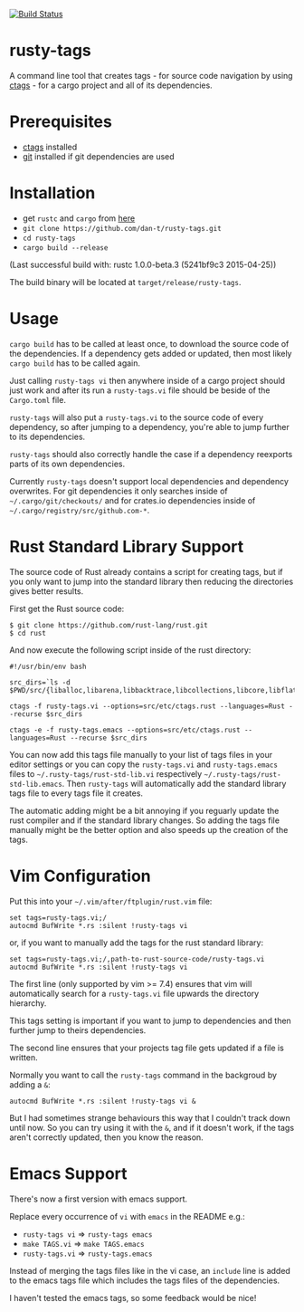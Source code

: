 [![Build Status](https://travis-ci.org/dan-t/rusty-tags.svg?branch=master)](https://travis-ci.org/dan-t/rusty-tags)

rusty-tags
==========

A command line tool that creates tags - for source code navigation by
using [ctags](<http://ctags.sourceforge.net>) - for a cargo project and all
of its dependencies.

Prerequisites
=============

* [ctags](<http://ctags.sourceforge.net>) installed
* [git](<http://git-scm.com/>) installed if git dependencies are used

Installation
============

* get `rustc` and `cargo` from [here](<http://www.rust-lang.org/install.html>)
* `git clone https://github.com/dan-t/rusty-tags.git`
* `cd rusty-tags`
* `cargo build --release`

(Last successful build with: rustc 1.0.0-beta.3 (5241bf9c3 2015-04-25))

The build binary will be located at `target/release/rusty-tags`.

Usage
=====

`cargo build` has to be called at least once, to download the source code of
the dependencies. If a dependency gets added or updated, then most likely
`cargo build` has to be called again.

Just calling `rusty-tags vi` then anywhere inside of a cargo project should
just work and after its run a `rusty-tags.vi` file should be beside
of the `Cargo.toml` file.

`rusty-tags` will also put a `rusty-tags.vi` to the source code of
every dependency, so after jumping to a dependency, you're able
to jump further to its dependencies.

`rusty-tags` should also correctly handle the case if a dependency
reexports parts of its own dependencies.

Currently `rusty-tags` doesn't support local dependencies and dependency overwrites.
For git dependencies it only searches inside of `~/.cargo/git/checkouts/` and for
crates.io dependencies inside of `~/.cargo/registry/src/github.com-*`.

Rust Standard Library Support
=============================

The source code of Rust already contains a script for creating tags, but
if you only want to jump into the standard library then reducing the directories
gives better results.

First get the Rust source code:

    $ git clone https://github.com/rust-lang/rust.git
    $ cd rust

And now execute the following script inside of the rust directory:

    #!/usr/bin/env bash
    
    src_dirs=`ls -d $PWD/src/{liballoc,libarena,libbacktrace,libcollections,libcore,libflate,libfmt_macros,libgetopts,libgraphviz,liblog,librand,librbml,libserialize,libstd,libsyntax,libterm}`
    
    ctags -f rusty-tags.vi --options=src/etc/ctags.rust --languages=Rust --recurse $src_dirs
    
    ctags -e -f rusty-tags.emacs --options=src/etc/ctags.rust --languages=Rust --recurse $src_dirs

You can now add this tags file manually to your list of tags files in your editor settings
or you can copy the `rusty-tags.vi` and `rusty-tags.emacs` files to `~/.rusty-tags/rust-std-lib.vi`
respectively `~/.rusty-tags/rust-std-lib.emacs`. Then `rusty-tags` will automatically add
the standard library tags file to every tags file it creates.

The automatic adding might be a bit annoying if you reguarly update the rust compiler
and if the standard library changes. So adding the tags file manually might be the
better option and also speeds up the creation of the tags.

Vim Configuration
=================

Put this into your `~/.vim/after/ftplugin/rust.vim` file:

    set tags=rusty-tags.vi;/
    autocmd BufWrite *.rs :silent !rusty-tags vi

or, if you want to manually add the tags for the rust standard library:

    set tags=rusty-tags.vi;/,path-to-rust-source-code/rusty-tags.vi
    autocmd BufWrite *.rs :silent !rusty-tags vi

The first line (only supported by vim >= 7.4) ensures that vim will
automatically search for a `rusty-tags.vi` file upwards the directory hierarchy.

This tags setting is important if you want to jump to dependencies and
then further jump to theirs dependencies.

The second line ensures that your projects tag file gets updated if a file is written.

Normally you want to call the `rusty-tags` command in the backgroud by adding a `&`:

    autocmd BufWrite *.rs :silent !rusty-tags vi &

But I had sometimes strange behaviours this way that I couldn't track down
until now. So you can try using it with the `&`, and if it doesn't work,
if the tags aren't correctly updated, then you know the reason.

Emacs Support
=============

There's now a first version with emacs support.

Replace every occurrence of `vi` with `emacs` in the README e.g.:
* `rusty-tags vi` => `rusty-tags emacs`
* `make TAGS.vi` => `make TAGS.emacs`
* `rusty-tags.vi` => `rusty-tags.emacs`

Instead of merging the tags files like in the vi case, an `include`
line is added to the emacs tags file which includes the tags files
of the dependencies.

I haven't tested the emacs tags, so some feedback would be nice!
